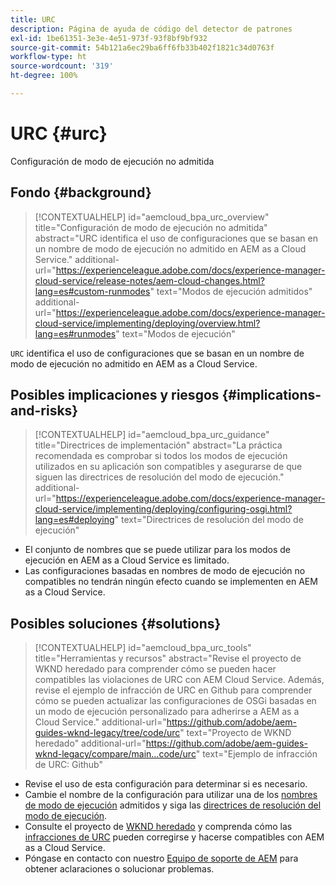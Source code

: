 ```yaml
---
title: URC
description: Página de ayuda de código del detector de patrones
exl-id: 1be61351-3e3e-4e51-973f-93f8bf9bf932
source-git-commit: 54b121a6ec29ba6ff6fb33b402f1821c34d0763f
workflow-type: ht
source-wordcount: '319'
ht-degree: 100%

---
```


# URC {#urc}

Configuración de modo de ejecución no admitida

## Fondo {#background}

>[!CONTEXTUALHELP]
>id="aemcloud_bpa_urc_overview"
>title="Configuración de modo de ejecución no admitida"
>abstract="URC identifica el uso de configuraciones que se basan en un nombre de modo de ejecución no admitido en AEM as a Cloud Service."
>additional-url="https://experienceleague.adobe.com/docs/experience-manager-cloud-service/release-notes/aem-cloud-changes.html?lang=es#custom-runmodes" text="Modos de ejecución admitidos"
>additional-url="https://experienceleague.adobe.com/docs/experience-manager-cloud-service/implementing/deploying/overview.html?lang=es#runmodes" text="Modos de ejecución"

`URC` identifica el uso de configuraciones que se basan en un nombre de modo de ejecución no admitido en AEM as a Cloud Service.

## Posibles implicaciones y riesgos {#implications-and-risks}

>[!CONTEXTUALHELP]
>id="aemcloud_bpa_urc_guidance"
>title="Directrices de implementación"
>abstract="La práctica recomendada es comprobar si todos los modos de ejecución utilizados en su aplicación son compatibles y asegurarse de que siguen las directrices de resolución del modo de ejecución."
>additional-url="https://experienceleague.adobe.com/docs/experience-manager-cloud-service/implementing/deploying/configuring-osgi.html?lang=es#deploying" text="Directrices de resolución del modo de ejecución"

* El conjunto de nombres que se puede utilizar para los modos de ejecución en AEM as a Cloud Service es limitado.
* Las configuraciones basadas en nombres de modo de ejecución no compatibles no tendrán ningún efecto cuando se implementen en AEM as a Cloud Service.

## Posibles soluciones {#solutions}

>[!CONTEXTUALHELP]
>id="aemcloud_bpa_urc_tools"
>title="Herramientas y recursos"
>abstract="Revise el proyecto de WKND heredado para comprender cómo se pueden hacer compatibles las violaciones de URC con AEM Cloud Service. Además, revise el ejemplo de infracción de URC en Github para comprender cómo se pueden actualizar las configuraciones de OSGi basadas en un modo de ejecución personalizado para adherirse a AEM as a Cloud Service."
>additional-url="https://github.com/adobe/aem-guides-wknd-legacy/tree/code/urc" text="Proyecto de WKND heredado"
>additional-url="https://github.com/adobe/aem-guides-wknd-legacy/compare/main...code/urc" text="Ejemplo de infracción de URC: Github"

* Revise el uso de esta configuración para determinar si es necesario.
* Cambie el nombre de la configuración para utilizar una de los [nombres de modo de ejecución](https://experienceleague.adobe.com/docs/experience-manager-cloud-service/release-notes/aem-cloud-changes.html?lang=es#custom-runmodes) admitidos y siga las [directrices de resolución del modo de ejecución](https://experienceleague.adobe.com/docs/experience-manager-cloud-service/implementing/deploying/configuring-osgi.html?lang=es#runmode-resolution).
* Consulte el proyecto de [WKND heredado](https://github.com/adobe/aem-guides-wknd-legacy/tree/code/urc) y comprenda cómo las [infracciones de URC](https://github.com/adobe/aem-guides-wknd-legacy/compare/main...code/urc) pueden corregirse y hacerse compatibles con AEM as a Cloud Service.
* Póngase en contacto con nuestro [Equipo de soporte de AEM](https://helpx.adobe.com/es/enterprise/using/support-for-experience-cloud.html) para obtener aclaraciones o solucionar problemas.
